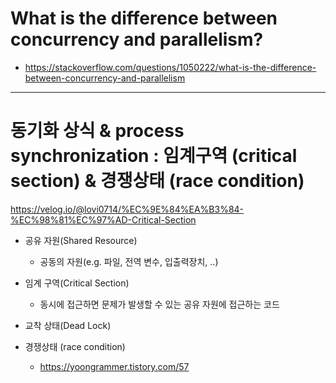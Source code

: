 # What is the difference between concurrency and parallelism?

- https://stackoverflow.com/questions/1050222/what-is-the-difference-between-concurrency-and-parallelism

<hr>


# 동기화 상식 & process synchronization : 임계구역 (critical section) & 경쟁상태 (race condition)

https://velog.io/@lovi0714/%EC%9E%84%EA%B3%84-%EC%98%81%EC%97%AD-Critical-Section

- 공유 자원(Shared Resource)
  - 공동의 자원(e.g.  파일, 전역 변수, 입출력장치, ..)
- 임계 구역(Critical Section)
  - 동시에 접근하면 문제가 발생할 수 있는 공유 자원에 접근하는 코드

- 교착 상태(Dead Lock)
- 경쟁상태 (race condition)
  - https://yoongrammer.tistory.com/57

